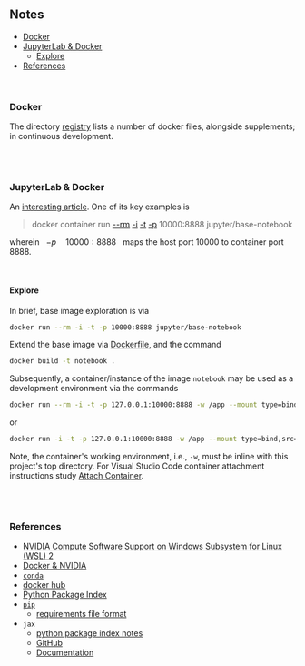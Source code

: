 
<br>

## Notes


* [Docker](#docker)
* [JupyterLab & Docker](#jupyterlab--docker)
  * [Explore](#explore)
* [References](#references)

<br>

### Docker

The directory [registry](./registry/) lists a number of docker files, alongside supplements; in continuous development.


<br>
<br>


### JupyterLab & Docker

An [interesting article](https://www.docker.com/blog/supercharging-ai-ml-development-with-jupyterlab-and-docker/).  One of its key examples is

> docker container run <a href="https://docs.docker.com/engine/reference/commandline/run/#:~:text=a%20container%20exits-,%2D%2Drm,-Automatically%20remove%20the" title="remove">--rm</a> <a href="https://docs.docker.com/engine/reference/commandline/run/#:~:text=and%20reaps%20processes-,%2D%2Dinteractive,-%2C%20%2Di" title="--interactive">-i</a> <a href="https://docs.docker.com/get-started/02_our_app/#:~:text=Finally%2C%20the-,%2Dt,-flag%20tags%20your" title="tag">-t</a> <a href="https://docs.docker.com/engine/reference/commandline/run/#:~:text=%2D%2Dpublish%20%2C-,%2Dp,-Publish%20a%20container%E2%80%99s" title="--publish">-p</a> 10000:8888 jupyter/base-notebook

wherein &nbsp; $-p \quad 10000:8888$ &nbsp; maps the host port $10000$ to container port $8888$.


<br>

#### Explore


In brief, base image exploration is via

```bash
docker run --rm -i -t -p 10000:8888 jupyter/base-notebook
```

Extend the base image via [Dockerfile](./Dockerfile), and the command

```bash
docker build -t notebook .
```

Subsequently, a container/instance of the image `notebook` may be used as a development environment via the commands

```bash
docker run --rm -i -t -p 127.0.0.1:10000:8888 -w /app --mount type=bind,src="$(pwd)",target=/app notebook
```

or

```bash
docker run -i -t -p 127.0.0.1:10000:8888 -w /app --mount type=bind,src="$(pwd)",target=/app notebook
```

Note, the container's working environment, i.e., `-w`, must be inline with this project's top directory.  For Visual Studio Code container attachment instructions study <a href="https://code.visualstudio.com/docs/devcontainers/attach-container" target="_blank">Attach Container<a/>.

<br>
<br>


### References

*  <a href="https://docs.nvidia.com/cuda/wsl-user-guide/index.html#nvidia-compute-software-support-on-wsl-2">NVIDIA Compute Software Support on Windows Subsystem for Linux (WSL) 2</a>
* [Docker & NVIDIA](https://docs.nvidia.com/ai-enterprise/deployment-guide-vmware/0.1.0/docker.html)
* [`conda`](https://docs.conda.io/en/latest/)
* [docker hub](https://hub.docker.com)
* [Python Package Index](https://pypi.org)
* [`pip`](https://pip.pypa.io/en/stable/)
  * [requirements file format](https://pip.pypa.io/en/stable/reference/requirements-file-format/#requirements-file-format)
* `jax`
  * [python package index notes](https://pypi.org/project/jax/)
  * [GitHub](https://github.com/google/jax)
  * [Documentation](https://jax.readthedocs.io/en/latest/)

<br>
<br>

<br>
<br>

<br>
<br>

<br>
<br>